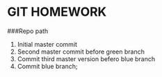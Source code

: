 # GIT HOMEWORK

###Repo path

1. Initial master commit
2. Second master commit before green branch
3. Commit third master version befero blue branch
5. Commit blue branch;
